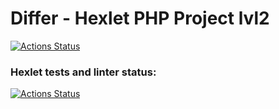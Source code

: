 # Differ - Hexlet PHP Project lvl2

[![Actions Status](https://github.com/hostberg/php-project-lvl2/workflows/Main%20workflow/badge.svg)](https://github.com/hostberg/php-project-lvl2/actions)

### Hexlet tests and linter status:
[![Actions Status](https://github.com/hostberg/php-project-lvl2/workflows/hexlet-check/badge.svg)](https://github.com/hostberg/php-project-lvl2/actions)
